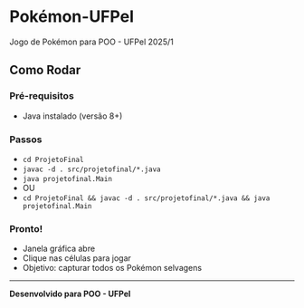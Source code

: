 # Pokémon-UFPel

Jogo de Pokémon para POO - UFPel 2025/1

## Como Rodar

### Pré-requisitos
- Java instalado (versão 8+)

### Passos
- `cd ProjetoFinal`
- `javac -d . src/projetofinal/*.java`
- `java projetofinal.Main`
- OU
- `cd ProjetoFinal && javac -d . src/projetofinal/*.java && java projetofinal.Main`

### Pronto!
- Janela gráfica abre
- Clique nas células para jogar
- Objetivo: capturar todos os Pokémon selvagens

---

**Desenvolvido para POO - UFPel**